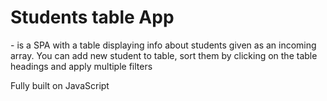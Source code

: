# Students table App
\- is a SPA with a table displaying info about students given as an incoming array.
You can add new student to table, sort them by clicking on the table headings and apply multiple filters

Fully built on JavaScript
